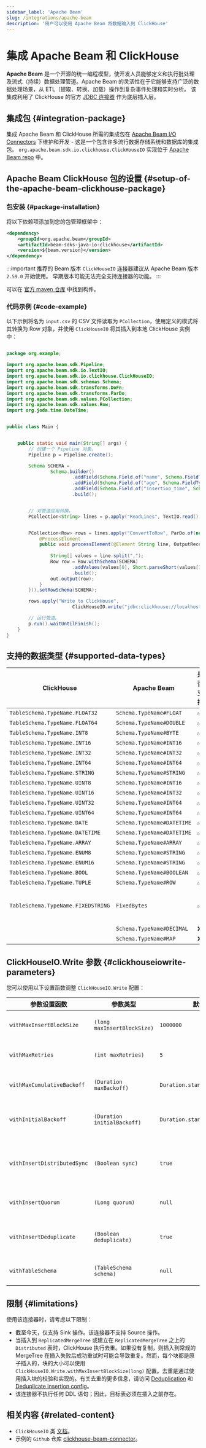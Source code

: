 ```yaml
---
sidebar_label: 'Apache Beam'
slug: /integrations/apache-beam
description: '用户可以使用 Apache Beam 将数据输入到 ClickHouse'
---
```



# 集成 Apache Beam 和 ClickHouse

**Apache Beam** 是一个开源的统一编程模型，使开发人员能够定义和执行批处理及流式（持续）数据处理管道。Apache Beam 的灵活性在于它能够支持广泛的数据处理场景，从 ETL（提取、转换、加载）操作到复杂事件处理和实时分析。
该集成利用了 ClickHouse 的官方 [JDBC 连接器](https://github.com/ClickHouse/clickhouse-java) 作为底层插入层。

## 集成包 {#integration-package}

集成 Apache Beam 和 ClickHouse 所需的集成包在 [Apache Beam I/O Connectors](https://beam.apache.org/documentation/io/connectors/) 下维护和开发 - 这是一个包含许多流行数据存储系统和数据库的集成包。
`org.apache.beam.sdk.io.clickhouse.ClickHouseIO` 实现位于 [Apache Beam repo](https://github.com/apache/beam/tree/0bf43078130d7a258a0f1638a921d6d5287ca01e/sdks/java/io/clickhouse/src/main/java/org/apache/beam/sdk/io/clickhouse) 中。

## Apache Beam ClickHouse 包的设置 {#setup-of-the-apache-beam-clickhouse-package}

### 包安装 {#package-installation}

将以下依赖项添加到您的包管理框架中：
```xml
<dependency>
    <groupId>org.apache.beam</groupId>
    <artifactId>beam-sdks-java-io-clickhouse</artifactId>
    <version>${beam.version}</version>
</dependency>
```

:::important 推荐的 Beam 版本
`ClickHouseIO` 连接器建议从 Apache Beam 版本 `2.59.0` 开始使用。
早期版本可能无法完全支持连接器的功能。
:::


可以在 [官方 maven 仓库](https://mvnrepository.com/artifact/org.apache.beam/beam-sdks-java-io-clickhouse) 中找到构件。

### 代码示例 {#code-example}

以下示例将名为 `input.csv` 的 CSV 文件读取为 `PCollection`，使用定义的模式将其转换为 Row 对象，并使用 `ClickHouseIO` 将其插入到本地 ClickHouse 实例中：

```java

package org.example;

import org.apache.beam.sdk.Pipeline;
import org.apache.beam.sdk.io.TextIO;
import org.apache.beam.sdk.io.clickhouse.ClickHouseIO;
import org.apache.beam.sdk.schemas.Schema;
import org.apache.beam.sdk.transforms.DoFn;
import org.apache.beam.sdk.transforms.ParDo;
import org.apache.beam.sdk.values.PCollection;
import org.apache.beam.sdk.values.Row;
import org.joda.time.DateTime;


public class Main {


    public static void main(String[] args) {
        // 创建一个 Pipeline 对象。
        Pipeline p = Pipeline.create();

        Schema SCHEMA =
                Schema.builder()
                        .addField(Schema.Field.of("name", Schema.FieldType.STRING).withNullable(true))
                        .addField(Schema.Field.of("age", Schema.FieldType.INT16).withNullable(true))
                        .addField(Schema.Field.of("insertion_time", Schema.FieldType.DATETIME).withNullable(false))
                        .build();


        // 对管道应用转换。
        PCollection<String> lines = p.apply("ReadLines", TextIO.read().from("src/main/resources/input.csv"));


        PCollection<Row> rows = lines.apply("ConvertToRow", ParDo.of(new DoFn<String, Row>() {
            @ProcessElement
            public void processElement(@Element String line, OutputReceiver<Row> out) {
            
                String[] values = line.split(",");
                Row row = Row.withSchema(SCHEMA)
                        .addValues(values[0], Short.parseShort(values[1]), DateTime.now())
                        .build();
                out.output(row);
            }
        })).setRowSchema(SCHEMA);

        rows.apply("Write to ClickHouse",
                        ClickHouseIO.write("jdbc:clickhouse://localhost:8123/default?user=default&password=******", "test_table"));

        // 运行管道。
        p.run().waitUntilFinish();
    }
}

```

## 支持的数据类型 {#supported-data-types}

| ClickHouse                         | Apache Beam                | 是否支持 | 备注                                                                                                                                    |
|------------------------------------|----------------------------|----------|------------------------------------------------------------------------------------------------------------------------------------------|
| `TableSchema.TypeName.FLOAT32`     | `Schema.TypeName#FLOAT`    | ✅        |                                                                                                                                          |
| `TableSchema.TypeName.FLOAT64`     | `Schema.TypeName#DOUBLE`   | ✅        |                                                                                                                                          |
| `TableSchema.TypeName.INT8`        | `Schema.TypeName#BYTE`     | ✅        |                                                                                                                                          |
| `TableSchema.TypeName.INT16`       | `Schema.TypeName#INT16`    | ✅        |                                                                                                                                          |
| `TableSchema.TypeName.INT32`       | `Schema.TypeName#INT32`    | ✅        |                                                                                                                                          |
| `TableSchema.TypeName.INT64`       | `Schema.TypeName#INT64`    | ✅        |                                                                                                                                          |
| `TableSchema.TypeName.STRING`      | `Schema.TypeName#STRING`   | ✅        |                                                                                                                                          |
| `TableSchema.TypeName.UINT8`       | `Schema.TypeName#INT16`    | ✅        |                                                                                                                                          |
| `TableSchema.TypeName.UINT16`      | `Schema.TypeName#INT32`    | ✅        |                                                                                                                                          |
| `TableSchema.TypeName.UINT32`      | `Schema.TypeName#INT64`    | ✅        |                                                                                                                                          |
| `TableSchema.TypeName.UINT64`      | `Schema.TypeName#INT64`    | ✅        |                                                                                                                                          |
| `TableSchema.TypeName.DATE`        | `Schema.TypeName#DATETIME` | ✅        |                                                                                                                                          |
| `TableSchema.TypeName.DATETIME`    | `Schema.TypeName#DATETIME` | ✅        |                                                                                                                                          |
| `TableSchema.TypeName.ARRAY`       | `Schema.TypeName#ARRAY`    | ✅        |                                                                                                                                          |
| `TableSchema.TypeName.ENUM8`       | `Schema.TypeName#STRING`   | ✅        |                                                                                                                                          |
| `TableSchema.TypeName.ENUM16`      | `Schema.TypeName#STRING`   | ✅        |                                                                                                                                          |
| `TableSchema.TypeName.BOOL`        | `Schema.TypeName#BOOLEAN`  | ✅        |                                                                                                                                          |
| `TableSchema.TypeName.TUPLE`       | `Schema.TypeName#ROW`      | ✅        |                                                                                                                                          |
| `TableSchema.TypeName.FIXEDSTRING` | `FixedBytes`               | ✅        | `FixedBytes` 是一个 `LogicalType`，表示固定长度 <br/> 字节数组，位于 <br/> `org.apache.beam.sdk.schemas.logicaltypes` |
|                                    | `Schema.TypeName#DECIMAL`  | ❌        |                                                                                                                                          |
|                                    | `Schema.TypeName#MAP`      | ❌        |                                                                                                                                          |

## ClickHouseIO.Write 参数 {#clickhouseiowrite-parameters}

您可以使用以下设置函数调整 `ClickHouseIO.Write` 配置：

| 参数设置函数                 | 参数类型                     | 默认值                       | 描述                                                         |
|-----------------------------|-----------------------------|-----------------------------|------------------------------------------------------------|
| `withMaxInsertBlockSize`    | `(long maxInsertBlockSize)` | `1000000`                   | 要插入的行块的最大大小。                                    |
| `withMaxRetries`            | `(int maxRetries)`          | `5`                         | 失败插入的最大重试次数。                                    |
| `withMaxCumulativeBackoff`  | `(Duration maxBackoff)`     | `Duration.standardDays(1000)` | 最大重试的累积退避持续时间。                                |
| `withInitialBackoff`        | `(Duration initialBackoff)` | `Duration.standardSeconds(5)` | 第一次重试前的初始退避持续时间。                            |
| `withInsertDistributedSync` | `(Boolean sync)`            | `true`                      | 如果为 true，则同步分布式表的插入操作。                    |
| `withInsertQuorum`          | `(Long quorum)`             | `null`                      | 确认插入操作所需的副本数量。                                |
| `withInsertDeduplicate`     | `(Boolean deduplicate)`     | `true`                      | 如果为 true，则启用插入操作的去重。                        |
| `withTableSchema`           | `(TableSchema schema)`      | `null`                      | 目标 ClickHouse 表的模式。                                  |

## 限制 {#limitations}

使用该连接器时，请考虑以下限制：
* 截至今天，仅支持 Sink 操作。该连接器不支持 Source 操作。
* 当插入到 `ReplicatedMergeTree` 或建立在 `ReplicatedMergeTree` 之上的 `Distributed` 表时，ClickHouse 执行去重。如果没有复制，则插入到常规的 MergeTree 在插入失败后成功重试时可能会导致重复。然而，每个块都是原子插入的，块的大小可以使用 `ClickHouseIO.Write.withMaxInsertBlockSize(long)` 配置。去重是通过使用插入块的校验和实现的。有关去重的更多信息，请访问 [Deduplication](/guides/developer/deduplication) 和 [Deduplicate insertion config](/operations/settings/settings#insert_deduplicate)。
* 该连接器不执行任何 DDL 语句；因此，目标表必须在插入之前存在。

## 相关内容 {#related-content}
* `ClickHouseIO` 类 [文档](https://beam.apache.org/releases/javadoc/current/org/apache/beam/sdk/io/clickhouse/ClickHouseIO.html)。
* 示例的 `Github` 仓库 [clickhouse-beam-connector](https://github.com/ClickHouse/clickhouse-beam-connector)。
